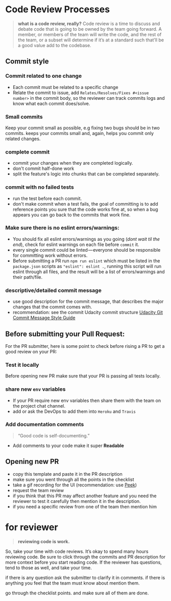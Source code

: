 # Code Review Processes
>**what is a code review, really?** Code review is a time to discuss and debate code that is going to be owned by the team going forward. A member, or members of the team will write the code, and the rest of the team, or a subset will determine if it’s at a standard such that’ll be a good value add to the codebase.


## Commit style

### Commit related to one change

- Each commit must be related to a specific change
- Relate the commit to issue, add `Relates/Resolves/Fixes #<issue number>` in the commit body, so the reviewer can track commits logs and know what each commit does/solve.

### Small commits
Keep your commit small as possible, e.g fixing two bugs should be in two commits. keeps your commits small and, again, helps you commit only related changes. 

### complete commit

- commit your changes when they are completed logically.
- don't commit half-done work
- split the feature's logic into chunks that can be completed separately.

### commit with no failed tests

- run the test before each commit.
- don't make commit when a test fails, the goal of committing is to add reference points you sure that the code works fine at, so when a bug appears you can go back to the commits that work fine.


### Make sure there is no eslint errors/warnings:

- You should fix all eslint errors/warnings as you going (_dont wait til the end_), check for eslint warnings on each file before `commit` it.
- every single commit could be linted — everyone should be responsible for committing work without errors.
- Before submitting a PR run `npm run eslint` which must be listed in the `package.json` scripts as `"eslint": eslint .`, running this script will run eslint through all files, and the result will be a list of errors/warnings and their path/file.

### descriptive/detailed commit message

- use good description for the commit message, that describes the major changes that the commit comes with.
- recommendation: see the commit Udacity commit structure [Udacity Git Commit Message Style Guide
](https://udacity.github.io/git-styleguide/)


## Before submitting your Pull Request:

For the PR submitter, here is some point to check before rising a PR to get a good review on your PR:

### Test it locally

Before opening new PR make sure that your PR is passing all tests locally.

### share new `env` variables

- If your PR require new env variables then share them with the team on the project chat channel.
- add or ask the DevOps to add them into `Heroku` and `Travis`

### Add documentation comments
>“Good code is self-documenting.”

- Add comments to your code make it super **Readable**

## Opening new PR
- copy this template and paste it in the PR description
- make sure you went through all the points in the checklist
- take a gif recording for the UI (recommendation: use [Peek](https://github.com/phw/peek))
- request the team review
- if you think that this PR may affect another feature and you need the reviewer to test it carefully then mention it in the description.
- if you need a specific review from one of the team then mention him


# for reviewer 

>**reviewing code is work.**

So, take your time with code reviews. It’s okay to spend many hours reviewing code.
Be sure to click through the commits and PR description for more context before you start reading code. If the reviewer has questions, tend to those as well, and take your time.

if there is any question ask the submitter to clarify it in comments. if there is anything you feel that the team must know about mention them.

go through the checklist points. and make sure all of them are done.
